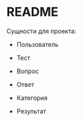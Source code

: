 # README

Сущности для проекта:

  - Пользователь

  - Тест

  - Вопрос

  - Ответ

  - Категория

  - Результат
  
